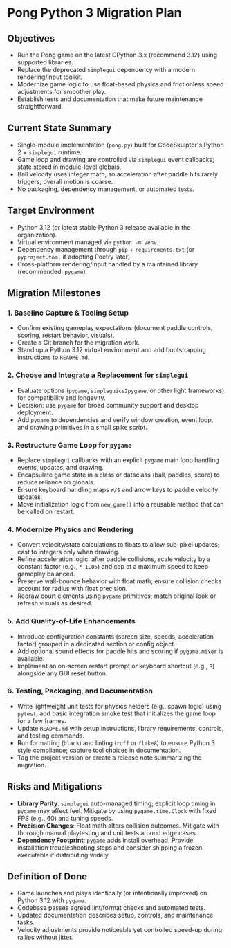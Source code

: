 # Pong Python 3 Migration Plan

## Objectives
- Run the Pong game on the latest CPython 3.x (recommend 3.12) using supported libraries.
- Replace the deprecated `simplegui` dependency with a modern rendering/input toolkit.
- Modernize game logic to use float-based physics and frictionless speed adjustments for smoother play.
- Establish tests and documentation that make future maintenance straightforward.

## Current State Summary
- Single-module implementation (`pong.py`) built for CodeSkulptor's Python 2 + `simplegui` runtime.
- Game loop and drawing are controlled via `simplegui` event callbacks; state stored in module-level globals.
- Ball velocity uses integer math, so acceleration after paddle hits rarely triggers; overall motion is coarse.
- No packaging, dependency management, or automated tests.

## Target Environment
- Python 3.12 (or latest stable Python 3 release available in the organization).
- Virtual environment managed via `python -m venv`.
- Dependency management through `pip` + `requirements.txt` (or `pyproject.toml` if adopting Poetry later).
- Cross-platform rendering/input handled by a maintained library (recommended: `pygame`).

## Migration Milestones

### 1. Baseline Capture & Tooling Setup
- Confirm existing gameplay expectations (document paddle controls, scoring, restart behavior, visuals).
- Create a Git branch for the migration work.
- Stand up a Python 3.12 virtual environment and add bootstrapping instructions to `README.md`.

### 2. Choose and Integrate a Replacement for `simplegui`
- Evaluate options (`pygame`, `simpleguics2pygame`, or other light frameworks) for compatibility and longevity.
- Decision: use `pygame` for broad community support and desktop deployment.
- Add `pygame` to dependencies and verify window creation, event loop, and drawing primitives in a small spike script.

### 3. Restructure Game Loop for `pygame`
- Replace `simplegui` callbacks with an explicit `pygame` main loop handling events, updates, and drawing.
- Encapsulate game state in a class or dataclass (ball, paddles, score) to reduce reliance on globals.
- Ensure keyboard handling maps `W/S` and arrow keys to paddle velocity updates.
- Move initialization logic from `new_game()` into a reusable method that can be called on restart.

### 4. Modernize Physics and Rendering
- Convert velocity/state calculations to floats to allow sub-pixel updates; cast to integers only when drawing.
- Refine acceleration logic: after paddle collisions, scale velocity by a constant factor (e.g., `* 1.05`) and cap at a maximum speed to keep gameplay balanced.
- Preserve wall-bounce behavior with float math; ensure collision checks account for radius with float precision.
- Redraw court elements using `pygame` primitives; match original look or refresh visuals as desired.

### 5. Add Quality-of-Life Enhancements
- Introduce configuration constants (screen size, speeds, acceleration factor) grouped in a dedicated section or config object.
- Add optional sound effects for paddle hits and scoring if `pygame.mixer` is available.
- Implement an on-screen restart prompt or keyboard shortcut (e.g., `R`) alongside any GUI reset button.

### 6. Testing, Packaging, and Documentation
- Write lightweight unit tests for physics helpers (e.g., spawn logic) using `pytest`; add basic integration smoke test that initializes the game loop for a few frames.
- Update `README.md` with setup instructions, library requirements, controls, and testing commands.
- Run formatting (`black`) and linting (`ruff` or `flake8`) to ensure Python 3 style compliance; capture tool choices in documentation.
- Tag the project version or create a release note summarizing the migration.

## Risks and Mitigations
- **Library Parity**: `simplegui` auto-managed timing; explicit loop timing in `pygame` may affect feel. Mitigate by using `pygame.time.Clock` with fixed FPS (e.g., 60) and tuning speeds.
- **Precision Changes**: Float math alters collision outcomes. Mitigate with thorough manual playtesting and unit tests around edge cases.
- **Dependency Footprint**: `pygame` adds install overhead. Provide installation troubleshooting steps and consider shipping a frozen executable if distributing widely.

## Definition of Done
- Game launches and plays identically (or intentionally improved) on Python 3.12 with `pygame`.
- Codebase passes agreed lint/format checks and automated tests.
- Updated documentation describes setup, controls, and maintenance tasks.
- Velocity adjustments provide noticeable yet controlled speed-up during rallies without jitter.